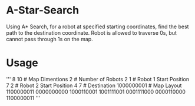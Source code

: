 # A-Star-Search

Using A* Search, for a robot at specified starting coordinates, find the best path to the destination coordinate.  Robot is allowed to traverse 0s, but cannot pass through 1s on the map.

Usage
=====================

'''
8 10          # Map Dimentions
2             # Number of Robots
2 1           # Robot 1 Start Position
7 2           # Robot 2 Start Position
4 7           # Destination
1000000001    # Map Layout
1100000011
0000000000
1000110001
1001111001
0001111000
0000110000
1100000011
'''
